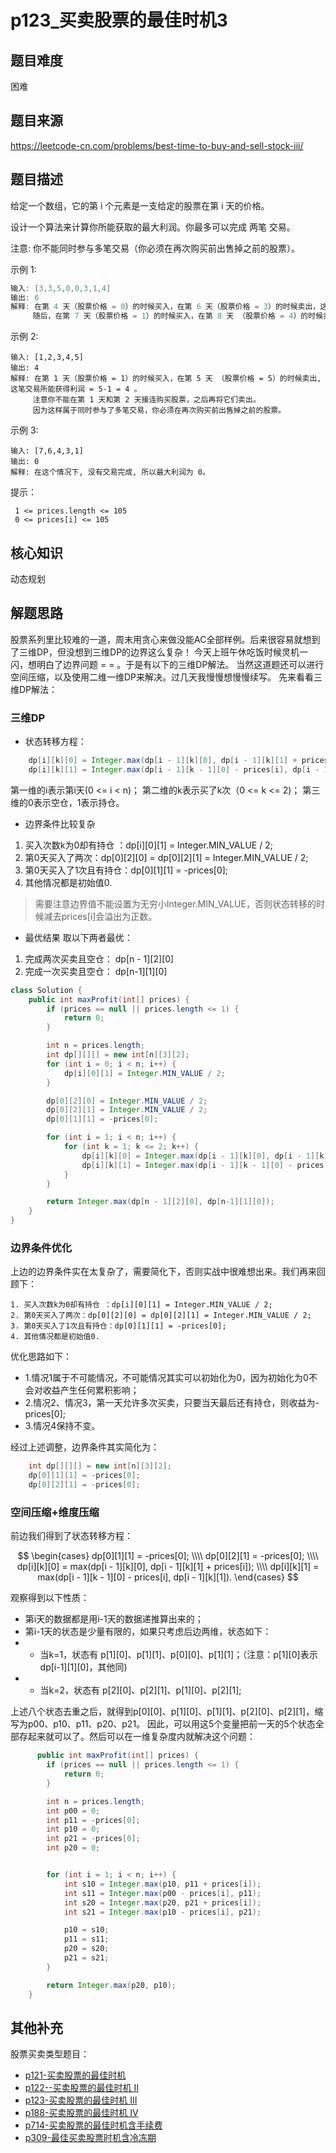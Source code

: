 # p123_买卖股票的最佳时机3
## 题目难度
困难
## 题目来源
https://leetcode-cn.com/problems/best-time-to-buy-and-sell-stock-iii/
## 题目描述

给定一个数组，它的第 i 个元素是一支给定的股票在第 i 天的价格。

设计一个算法来计算你所能获取的最大利润。你最多可以完成 两笔 交易。

注意: 你不能同时参与多笔交易（你必须在再次购买前出售掉之前的股票）。

示例 1:
```java
输入: [3,3,5,0,0,3,1,4]
输出: 6
解释: 在第 4 天（股票价格 = 0）的时候买入，在第 6 天（股票价格 = 3）的时候卖出，这笔交易所能获得利润 = 3-0 = 3 。
     随后，在第 7 天（股票价格 = 1）的时候买入，在第 8 天 （股票价格 = 4）的时候卖出，这笔交易所能获得利润 = 4-1 = 3 。
```

示例 2:

```
输入: [1,2,3,4,5]
输出: 4
解释: 在第 1 天（股票价格 = 1）的时候买入，在第 5 天 （股票价格 = 5）的时候卖出, 这笔交易所能获得利润 = 5-1 = 4 。   
     注意你不能在第 1 天和第 2 天接连购买股票，之后再将它们卖出。   
     因为这样属于同时参与了多笔交易，你必须在再次购买前出售掉之前的股票。
```

示例 3:
```
输入: [7,6,4,3,1] 
输出: 0 
解释: 在这个情况下, 没有交易完成, 所以最大利润为 0。
```

 提示： 

```
 1 <= prices.length <= 105 
 0 <= prices[i] <= 105 
```








## 核心知识

动态规划

## 解题思路
股票系列里比较难的一道，周末用贪心来做没能AC全部样例。后来很容易就想到了三维DP，但没想到三维DP的边界这么复杂！
今天上班午休吃饭时候灵机一闪，想明白了边界问题 = = 。于是有以下的三维DP解法。
当然这道题还可以进行空间压缩，以及使用二维一维DP来解决。过几天我慢慢想慢慢续写。
先来看看三维DP解法：
### 三维DP
- 状态转移方程：
```java
    dp[i][k][0] = Integer.max(dp[i - 1][k][0], dp[i - 1][k][1] + prices[i]);
    dp[i][k][1] = Integer.max(dp[i - 1][k - 1][0] - prices[i], dp[i - 1][k][1]);
```
第一维的i表示第i天(0 <= i < n)；
第二维的k表示买了k次（0 <= k <= 2)；
第三维的0表示空仓，1表示持仓。

- 边界条件比较复杂
1. 买入次数k为0却有持仓 ：dp[i][0][1] = Integer.MIN_VALUE / 2;
2. 第0天买入了两次：dp[0][2][0] = dp[0][2][1] = Integer.MIN_VALUE / 2;
3. 第0天买入了1次且有持仓：dp[0][1][1] = -prices[0];
4. 其他情况都是初始值0.

> 需要注意边界值不能设置为无穷小Integer.MIN_VALUE，否则状态转移的时候减去prices[i]会溢出为正数。

- 最优结果
取以下两者最优：
1. 完成两次买卖且空仓： dp[n - 1][2][0]
2. 完成一次买卖且空仓： dp[n-1][1][0]

```java
class Solution {
    public int maxProfit(int[] prices) {
        if (prices == null || prices.length <= 1) {
            return 0;
        }

        int n = prices.length;
        int dp[][][] = new int[n][3][2];
        for (int i = 0; i < n; i++) {
            dp[i][0][1] = Integer.MIN_VALUE / 2;
        }

        dp[0][2][0] = Integer.MIN_VALUE / 2;
        dp[0][2][1] = Integer.MIN_VALUE / 2;
        dp[0][1][1] = -prices[0];

        for (int i = 1; i < n; i++) {
            for (int k = 1; k <= 2; k++) {
                dp[i][k][0] = Integer.max(dp[i - 1][k][0], dp[i - 1][k][1] + prices[i]);
                dp[i][k][1] = Integer.max(dp[i - 1][k - 1][0] - prices[i], dp[i - 1][k][1]);
            }
        }

        return Integer.max(dp[n - 1][2][0], dp[n-1][1][0]);
    }
}
```
### 边界条件优化
上边的边界条件实在太复杂了，需要简化下，否则实战中很难想出来。我们再来回顾下：
```text
1. 买入次数k为0却有持仓 ：dp[i][0][1] = Integer.MIN_VALUE / 2;
2. 第0天买入了两次：dp[0][2][0] = dp[0][2][1] = Integer.MIN_VALUE / 2;
3. 第0天买入了1次且有持仓：dp[0][1][1] = -prices[0];
4. 其他情况都是初始值0.
```
优化思路如下：
- 1.情况1属于不可能情况，不可能情况其实可以初始化为0，因为初始化为0不会对收益产生任何累积影响；
- 2.情况2、情况3，第一天允许多次买卖，只要当天最后还有持仓，则收益为-prices[0];
- 3.情况4保持不变。

经过上述调整，边界条件其实简化为：

```java
    int dp[][][] = new int[n][3][2];
    dp[0][1][1] = -prices[0];
    dp[0][2][1] = -prices[0];
```

### 空间压缩+维度压缩

前边我们得到了状态转移方程：

$$
\begin{cases}
dp[0][1][1] = -prices[0]; \\\\
dp[0][2][1] = -prices[0];  \\\\
dp[i][k][0] = max(dp[i - 1][k][0], dp[i - 1][k][1] + prices[i]); \\\\
dp[i][k][1] = max(dp[i - 1][k - 1][0] - prices[i], dp[i - 1][k][1]).
\end{cases}
$$

观察得到以下性质：
- 第i天的数据都是用i-1天的数据递推算出来的；
- 第i-1天的状态是少量有限的，如果只考虑后边两维，状态如下：
- - 当k=1，状态有 p[1][0]、p[1][1]、p[0][0]、p[1][1]；（注意：p[1][0]表示dp[i-1][1][0]，其他同)
- - 当k=2，状态有 p[2][0]、p[2][1]、p[1][0]、p[2][1];


上述八个状态去重之后，就得到p[0][0]、p[1][0]、p[1][1]、p[2][0]、p[2][1]，缩写为p00、p10、p11、p20、p21。
因此，可以用这5个变量把前一天的5个状态全部存起来就可以了。然后可以在一维复杂度内就解决这个问题：

```java
      public int maxProfit(int[] prices) {
        if (prices == null || prices.length <= 1) {
            return 0;
        }

        int n = prices.length;
        int p00 = 0;
        int p11 = -prices[0];
        int p10 = 0;
        int p21 = -prices[0];
        int p20 = 0;


        for (int i = 1; i < n; i++) {
            int s10 = Integer.max(p10, p11 + prices[i]);
            int s11 = Integer.max(p00 - prices[i], p11);
            int s20 = Integer.max(p20, p21 + prices[i]);
            int s21 = Integer.max(p10 - prices[i], p21);

            p10 = s10;
            p11 = s11;
            p20 = s20;
            p21 = s21;
        }

        return Integer.max(p20, p10);
    }

```

## 其他补充
股票买卖类型题目：
- [p121-买卖股票的最佳时机](../problem/p121_买卖股票的最佳时机.md)
- [p122--买卖股票的最佳时机 II](../problem/p122_买卖股票的最佳时机2.md)
- [p123-买卖股票的最佳时机 III](../problem/p123_买卖股票的最佳时机3.md)
- [p188-买卖股票的最佳时机 IV](../problem/p188_买卖股票的最佳时机4.md)
- [p714-买卖股票的最佳时机含手续费](../problem/p714_买卖股票的最佳时机含手续费.md)
- [p309-最佳买卖股票时机含冷冻期](../problem/p309_最佳买卖股票时机含冷冻期.md)
